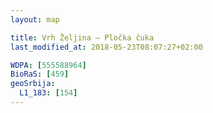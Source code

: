 ```yaml
---
layout: map

title: Vrh Željina – Pločka čuka
last_modified_at: 2018-05-23T08:07:27+02:00

WDPA: [555588964]
BioRaS: [459]
geoSrbija:
  L1_183: [154]
---
```

